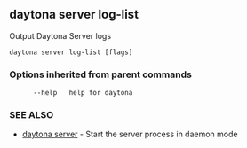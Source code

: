 ## daytona server log-list

Output Daytona Server logs

```
daytona server log-list [flags]
```

### Options inherited from parent commands

```
      --help   help for daytona
```

### SEE ALSO

* [daytona server](daytona_server.md)	 - Start the server process in daemon mode


